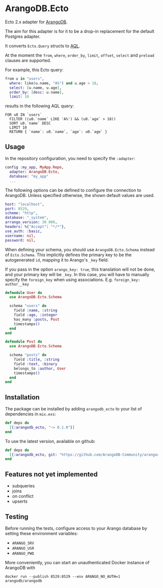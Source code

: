 # ArangoDB.Ecto 

Ecto 2.x adapter for [ArangoDB](https://www.arangodb.com/).

The aim for this adapter is for it to be a drop-in replacement for the default
Postgres adapter.

It converts `Ecto.Query` structs to [AQL](https://docs.arangodb.com/3.1/AQL).

At the moment the `from`, `where`, `order_by`, `limit`, 
`offset`, `select` and `preload` clauses are supported.

For example, this Ecto query:
```elixir
from u in "users",
  where: like(u.name, "A%") and u.age > 18,
  select: [u.name, u.age],
  order_by: [desc: u.name],
  limit: 10
```
results in the following AQL query:
```
FOR u0 IN `users`
  FILTER ((u0.`name` LIKE 'A%') && (u0.`age` > 18))
  SORT u0.`name` DESC
  LIMIT 10
  RETURN { `name`: u0.`name`, `age`: u0.`age` }
```


## Usage

In the repository configuration, you need to specify the `:adapter`:

```elixir
config :my_app, MyApp.Repo,
  adapter: ArangoDB.Ecto,
  database: "my_app"
  ...
```

The following options can be defined to configure the connection to ArangoDB.
Unless specified otherwise, the shown default values are used.
```elixir
host: "localhost",
port: 8529,
scheme: "http",
database: "_system",
arrango_version: 30_000,
headers: %{"Accept": "*/*"},
use_auth: :basic,
username: nil,
password: nil,
```

When defining your schema, you should use `ArangoDB.Ecto.Schema` instead of `Ecto.Schema`.
This implicitly defines the primary key to be the autogenerated `id`, mapping it to Arango's 
`_key` field.

If you pass in the option `arango_key: true`, this translation will not be done,
and your primary key will be `_key`.
In this case, you will have to manually specify the `foreign_key` when using associations.
E.g. `foreign_key: author__key`

```elixir
defmodule User do
  use ArangoDB.Ecto.Schema

  schema "users" do
    field :name, :string
    field :age, :integer
    has_many :posts, Post
    timestamps()
  end
end

defmodule Post do
  use ArangoDB.Ecto.Schema

  schema "posts" do
    field :title, :string
    field :text, :binary
    belongs_to :author, User
    timestamps()
  end
end
```


## Installation

The package can be installed by adding `arangodb_ecto` to your list of dependencies in `mix.exs`:

```elixir
def deps do
  [{:arangodb_ecto, "~> 0.1.0"}]
end
```

To use the latest version, available on github:

```elixir
def deps do
  [{:arangodb_ecto, git: "https://github.com/ArangoDB-Community/arangodb_ecto.git"},
end
```

## Features not yet implemented
* subqueries
* joins
* on conflict
* upserts


## Testing

Before running the tests, configure access to your Arango database by setting
these environment variables:
- `ARANGO_SRV`
- `ARANGO_USR`
- `ARANGO_PWD`

More conveniently, you can start an unauthenticated Docker instance of ArangoDB
with
```
docker run --publish 8529:8529 --env ARANGO_NO_AUTH=1 arangodb/arangodb 
```
